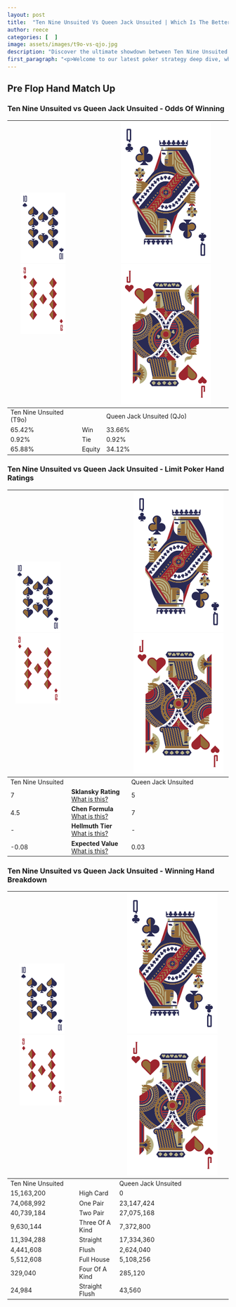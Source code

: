 ```yaml
---
layout: post
title:  "Ten Nine Unsuited Vs Queen Jack Unsuited | Which Is The Better Hand In Poker? A Complete Guide"
author: reece
categories: [  ]
image: assets/images/t9o-vs-qjo.jpg
description: "Discover the ultimate showdown between Ten Nine Unsuited and Queen Jack Unsuited in poker! Uncover the odds, strategies, and scenarios where one hand triumphs over the other. Get ready to up your poker game with this thrilling analysis."
first_paragraph: "<p>Welcome to our latest poker strategy deep dive, where we're pitting two distinct hands against each other in a high-stakes showdown: Ten Nine Unsuited vs Queen Jack Unsuited.</p><p>In the dynamic world of poker, every decision counts, and knowing which hand holds the upper hand is key to your success at the table.</p><p>In this article, we'll dissect these two hands, explore the scenarios where one dominates the other, and equip you with the knowledge to make strategic choices that can tip the odds in your favor.</p><p>Get ready to unravel the intriguing dynamics of these poker hands and elevate your game to new heights.</p>"
---
```




[comment]: # (sp0)

## Pre Flop Hand Match Up

<div class="table hand-ratings" markdown="1"> 



### Ten Nine Unsuited vs Queen Jack Unsuited - Odds Of Winning


    
| ![image info](assets/images/hand1/T.png) ![image info](assets/images/hand1/9o.png) |  | ![image info](assets/images/hand2/Q.png) ![image info](assets/images/hand2/Jo.png) |
| -------- | -------- | -------- |
| Ten Nine Unsuited (T9o) |  | Queen Jack Unsuited (QJo) |
| 65.42% | Win | 33.66% |
| 0.92% | Tie | 0.92% |
| 65.88% | Equity | 34.12% |




[comment]: # (sp1)



### Ten Nine Unsuited vs Queen Jack Unsuited - Limit Poker Hand Ratings


    
| ![image info](assets/images/hand1/T.png) ![image info](assets/images/hand1/9o.png) |  | ![image info](assets/images/hand2/Q.png) ![image info](assets/images/hand2/Jo.png) |
| -------- | -------- | -------- |
| Ten Nine Unsuited |  | Queen Jack Unsuited |
| 7 | **Sklansky Rating** [What is this?](/sklansky-rating-explained) | 5 |
| 4.5 | **Chen Formula** [What is this?](/chen-formula-explained) | 7 |
| - | **Hellmuth Tier** [What is this?](/Hellmuth-tier-explained) | - |
| -0.08 | **Expected Value** [What is this?](/expected-value-explained) | 0.03 |




[comment]: # (sp2)



### Ten Nine Unsuited vs Queen Jack Unsuited - Winning Hand Breakdown


    
| ![image info](assets/images/hand1/T.png) ![image info](assets/images/hand1/9o.png) |  | ![image info](assets/images/hand2/Q.png) ![image info](assets/images/hand2/Jo.png) |
| -------- | -------- | -------- |
| Ten Nine Unsuited |  | Queen Jack Unsuited |
| 15,163,200 | High Card | 0 |
| 74,068,992 | One Pair | 23,147,424 |
| 40,739,184 | Two Pair | 27,075,168 |
| 9,630,144 | Three Of A Kind | 7,372,800 |
| 11,394,288 | Straight | 17,334,360 |
| 4,441,608 | Flush | 2,624,040 |
| 5,512,608 | Full House | 5,108,256 |
| 329,040 | Four Of A Kind | 285,120 |
| 24,984 | Straight Flush | 43,560 |




[comment]: # (sp3)



</div>

[comment]: # (sp4)



[comment]: # (sp5)

